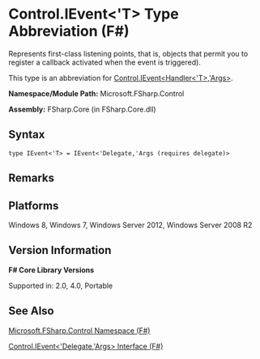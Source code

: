 # Control.IEvent<'T> Type Abbreviation (F#)

Represents first-class listening points, that is, objects that permit you to register a callback activated when the event is triggered).

This type is an abbreviation for [Control.IEvent&lt;Handler&lt;'T&gt;,'Args&gt;](http://msdn.microsoft.com/en-us/library/8dbca0df-f8a1-40bd-8d50-aa26f6a8b862).

**Namespace/Module Path:** Microsoft.FSharp.Control

**Assembly:** FSharp.Core (in FSharp.Core.dll)


## Syntax

```
type IEvent<'T> = IEvent<'Delegate,'Args (requires delegate)>
```

## Remarks

## Platforms
Windows 8, Windows 7, Windows Server 2012, Windows Server 2008 R2


## Version Information
**F# Core Library Versions**

Supported in: 2.0, 4.0, Portable




## See Also
[Microsoft.FSharp.Control Namespace &#40;F&#35;&#41;](Microsoft.FSharp.Control+Namespace+%28FSharp%29.md)

[Control.IEvent&#60;'Delegate,'Args&#62; Interface &#40;F&#35;&#41;](Control.IEvent%28%27Delegate%2C%27Args%29+Interface+%28FSharp%29.md)

